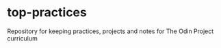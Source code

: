 # top-practices
Repository for keeping practices, projects and notes for The Odin Project curriculum 
